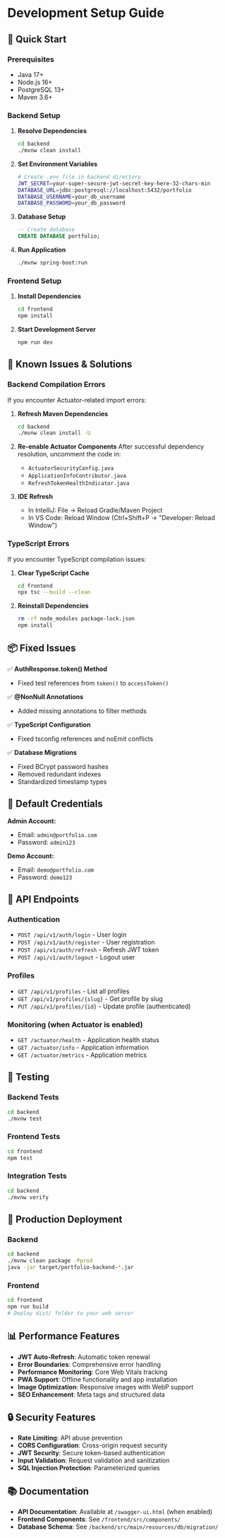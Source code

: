 # Development Setup Guide

## 🔧 Quick Start

### Prerequisites
- Java 17+
- Node.js 16+
- PostgreSQL 13+
- Maven 3.6+

### Backend Setup

1. **Resolve Dependencies**
   ```bash
   cd backend
   ./mvnw clean install
   ```

2. **Set Environment Variables**
   ```bash
   # Create .env file in backend directory
   JWT_SECRET=your-super-secure-jwt-secret-key-here-32-chars-min
   DATABASE_URL=jdbc:postgresql://localhost:5432/portfolio
   DATABASE_USERNAME=your_db_username
   DATABASE_PASSWORD=your_db_password
   ```

3. **Database Setup**
   ```sql
   -- Create database
   CREATE DATABASE portfolio;
   ```

4. **Run Application**
   ```bash
   ./mvnw spring-boot:run
   ```

### Frontend Setup

1. **Install Dependencies**
   ```bash
   cd frontend
   npm install
   ```

2. **Start Development Server**
   ```bash
   npm run dev
   ```

## 🚨 Known Issues & Solutions

### Backend Compilation Errors

If you encounter Actuator-related import errors:

1. **Refresh Maven Dependencies**
   ```bash
   cd backend
   ./mvnw clean install -U
   ```

2. **Re-enable Actuator Components**
   After successful dependency resolution, uncomment the code in:
   - `ActuatorSecurityConfig.java`
   - `ApplicationInfoContributor.java` 
   - `RefreshTokenHealthIndicator.java`

3. **IDE Refresh**
   - In IntelliJ: File → Reload Gradle/Maven Project
   - In VS Code: Reload Window (Ctrl+Shift+P → "Developer: Reload Window")

### TypeScript Errors

If you encounter TypeScript compilation issues:

1. **Clear TypeScript Cache**
   ```bash
   cd frontend
   npx tsc --build --clean
   ```

2. **Reinstall Dependencies**
   ```bash
   rm -rf node_modules package-lock.json
   npm install
   ```

## 📦 Fixed Issues

✅ **AuthResponse.token() Method**
- Fixed test references from `token()` to `accessToken()`

✅ **@NonNull Annotations**
- Added missing annotations to filter methods

✅ **TypeScript Configuration**
- Fixed tsconfig references and noEmit conflicts

✅ **Database Migrations**
- Fixed BCrypt password hashes
- Removed redundant indexes
- Standardized timestamp types

## 🔑 Default Credentials

**Admin Account:**
- Email: `admin@portfolio.com`
- Password: `admin123`

**Demo Account:**
- Email: `demo@portfolio.com`
- Password: `demo123`

## 🎯 API Endpoints

### Authentication
- `POST /api/v1/auth/login` - User login
- `POST /api/v1/auth/register` - User registration
- `POST /api/v1/auth/refresh` - Refresh JWT token
- `POST /api/v1/auth/logout` - Logout user

### Profiles
- `GET /api/v1/profiles` - List all profiles
- `GET /api/v1/profiles/{slug}` - Get profile by slug
- `PUT /api/v1/profiles/{id}` - Update profile (authenticated)

### Monitoring (when Actuator is enabled)
- `GET /actuator/health` - Application health status
- `GET /actuator/info` - Application information
- `GET /actuator/metrics` - Application metrics

## 🧪 Testing

### Backend Tests
```bash
cd backend
./mvnw test
```

### Frontend Tests
```bash
cd frontend
npm test
```

### Integration Tests
```bash
cd backend
./mvnw verify
```

## 🚀 Production Deployment

### Backend
```bash
cd backend
./mvnw clean package -Pprod
java -jar target/portfolio-backend-*.jar
```

### Frontend
```bash
cd frontend
npm run build
# Deploy dist/ folder to your web server
```

## 📊 Performance Features

- **JWT Auto-Refresh**: Automatic token renewal
- **Error Boundaries**: Comprehensive error handling
- **Performance Monitoring**: Core Web Vitals tracking
- **PWA Support**: Offline functionality and app installation
- **Image Optimization**: Responsive images with WebP support
- **SEO Enhancement**: Meta tags and structured data

## 🔒 Security Features

- **Rate Limiting**: API abuse prevention
- **CORS Configuration**: Cross-origin request security
- **JWT Security**: Secure token-based authentication
- **Input Validation**: Request validation and sanitization
- **SQL Injection Protection**: Parameterized queries

## 📚 Documentation

- **API Documentation**: Available at `/swagger-ui.html` (when enabled)
- **Frontend Components**: See `/frontend/src/components/`
- **Database Schema**: See `/backend/src/main/resources/db/migration/`